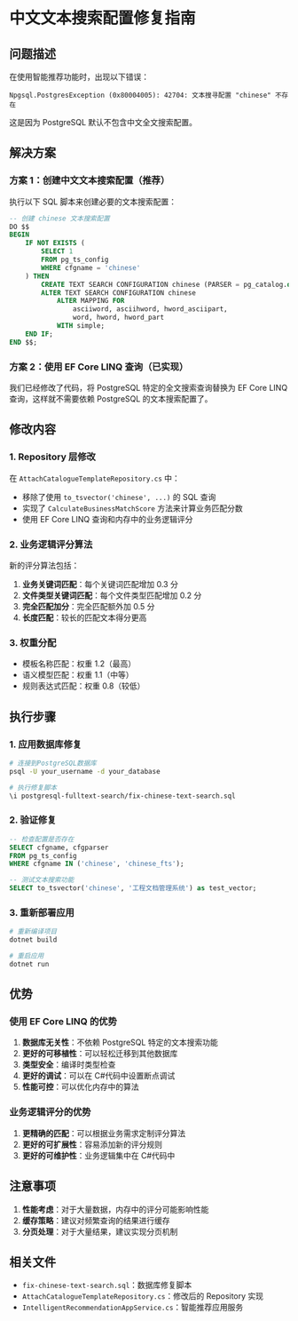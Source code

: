 # 中文文本搜索配置修复指南

## 问题描述

在使用智能推荐功能时，出现以下错误：

```
Npgsql.PostgresException (0x80004005): 42704: 文本搜寻配置 "chinese" 不存在
```

这是因为 PostgreSQL 默认不包含中文全文搜索配置。

## 解决方案

### 方案 1：创建中文文本搜索配置（推荐）

执行以下 SQL 脚本来创建必要的文本搜索配置：

```sql
-- 创建 chinese 文本搜索配置
DO $$
BEGIN
    IF NOT EXISTS (
        SELECT 1
        FROM pg_ts_config
        WHERE cfgname = 'chinese'
    ) THEN
        CREATE TEXT SEARCH CONFIGURATION chinese (PARSER = pg_catalog.default);
        ALTER TEXT SEARCH CONFIGURATION chinese
            ALTER MAPPING FOR
                asciiword, asciihword, hword_asciipart,
                word, hword, hword_part
            WITH simple;
    END IF;
END $$;
```

### 方案 2：使用 EF Core LINQ 查询（已实现）

我们已经修改了代码，将 PostgreSQL 特定的全文搜索查询替换为 EF Core LINQ 查询，这样就不需要依赖 PostgreSQL 的文本搜索配置了。

## 修改内容

### 1. Repository 层修改

在 `AttachCatalogueTemplateRepository.cs` 中：

-   移除了使用 `to_tsvector('chinese', ...)` 的 SQL 查询
-   实现了 `CalculateBusinessMatchScore` 方法来计算业务匹配分数
-   使用 EF Core LINQ 查询和内存中的业务逻辑评分

### 2. 业务逻辑评分算法

新的评分算法包括：

1. **业务关键词匹配**：每个关键词匹配增加 0.3 分
2. **文件类型关键词匹配**：每个文件类型匹配增加 0.2 分
3. **完全匹配加分**：完全匹配额外加 0.5 分
4. **长度匹配**：较长的匹配文本得分更高

### 3. 权重分配

-   模板名称匹配：权重 1.2（最高）
-   语义模型匹配：权重 1.1（中等）
-   规则表达式匹配：权重 0.8（较低）

## 执行步骤

### 1. 应用数据库修复

```bash
# 连接到PostgreSQL数据库
psql -U your_username -d your_database

# 执行修复脚本
\i postgresql-fulltext-search/fix-chinese-text-search.sql
```

### 2. 验证修复

```sql
-- 检查配置是否存在
SELECT cfgname, cfgparser
FROM pg_ts_config
WHERE cfgname IN ('chinese', 'chinese_fts');

-- 测试文本搜索功能
SELECT to_tsvector('chinese', '工程文档管理系统') as test_vector;
```

### 3. 重新部署应用

```bash
# 重新编译项目
dotnet build

# 重启应用
dotnet run
```

## 优势

### 使用 EF Core LINQ 的优势

1. **数据库无关性**：不依赖 PostgreSQL 特定的文本搜索功能
2. **更好的可移植性**：可以轻松迁移到其他数据库
3. **类型安全**：编译时类型检查
4. **更好的调试**：可以在 C#代码中设置断点调试
5. **性能可控**：可以优化内存中的算法

### 业务逻辑评分的优势

1. **更精确的匹配**：可以根据业务需求定制评分算法
2. **更好的可扩展性**：容易添加新的评分规则
3. **更好的可维护性**：业务逻辑集中在 C#代码中

## 注意事项

1. **性能考虑**：对于大量数据，内存中的评分可能影响性能
2. **缓存策略**：建议对频繁查询的结果进行缓存
3. **分页处理**：对于大量结果，建议实现分页机制

## 相关文件

-   `fix-chinese-text-search.sql`：数据库修复脚本
-   `AttachCatalogueTemplateRepository.cs`：修改后的 Repository 实现
-   `IntelligentRecommendationAppService.cs`：智能推荐应用服务
